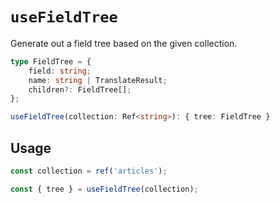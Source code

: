 # `useFieldTree`

Generate out a field tree based on the given collection.

```ts
type FieldTree = {
	field: string;
	name: string | TranslateResult;
	children?: FieldTree[];
};

useFieldTree(collection: Ref<string>): { tree: FieldTree }
```

## Usage

```ts
const collection = ref('articles');

const { tree } = useFieldTree(collection);
```
